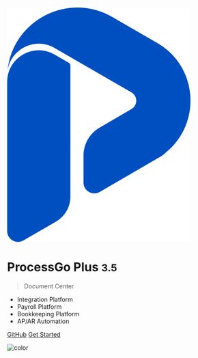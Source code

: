 <!-- _coverpage.md -->

![logo](./assets/logo2-04.svg ':size=3%')

# ProcessGo Plus <small>3.5</small>

> Document Center

- Integration Platform
- Payroll Platform
- Bookkeeping Platform
- AP/AR Automation

[GitHub]()
[Get Started](README.md)  <!-- 或者使用跳转到 guide.md 的路径 [Get Started](#/guide) -->

<!-- 背景色 -->
![color](#fff)